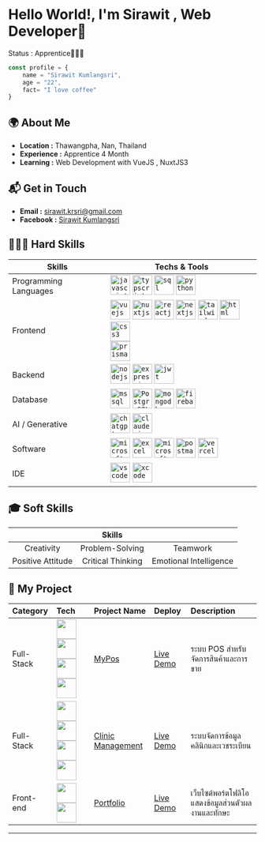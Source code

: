 # Hello World!, I'm Sirawit , Web Developer👋 

Status : Apprentice👨🏻‍💻

```javascript
const profile = {
    name = "Sirawit Kumlangsri",
    age = "22",
    fact= "I love coffee"
}
```


## 🌍 About Me

- **Location :** Thawangpha, Nan, Thailand
- **Experience :** Apprentice 4 Month
- **Learning :** Web Development with VueJS , NuxtJS3



## 📬 Get in Touch

- **Email :** [sirawit.krsri@gmail.com](mailto:sirawit.krsri@gmail.com)
- **Facebook :** [Sirawit Kumlangsri](https://www.facebook.com/sirawit.kumlungsri/)

## 👨🏻‍💻 Hard Skills

| Skills | Techs & Tools |
|--------|---------------|
| Programming Languages | <code>[<img src="https://upload.wikimedia.org/wikipedia/commons/9/99/Unofficial_JavaScript_logo_2.svg" title="JavaScript" alt="javascript" width="40" height="40"/>](https://www.w3schools.com/js/)</code> <code>[<img src="https://upload.wikimedia.org/wikipedia/commons/4/4c/Typescript_logo_2020.svg" title="TypeScript" alt="typscript" width="40" height="40"/>](https://www.typescriptlang.org/)</code>  <code><a href="https://www.w3schools.com/sql/sql_intro.asp"><img src="https://db.cs.uni-tuebingen.de/teaching/ws2223/sql-is-a-programming-language/logo.svg" title="SQL" alt="sql" width="40" height="40"/></a></code> <code><a href="https://www.python.org/"><img src="https://upload.wikimedia.org/wikipedia/commons/c/c3/Python-logo-notext.svg" title="Python" alt="python" width="40" height="40"/></a></code>    |
| Frontend              | <code><a href="https://vuejs.org/"><img src="https://static-00.iconduck.com/assets.00/vue-icon-2048x1766-ntogpmti.png" title="VueJS" alt="vuejs" width="40" height="40"/></a></code> <code><a href="https://nuxt.com/"><img src="https://nuxt.com/assets/design-kit/icon-green.svg" title="NuxtJS" alt="nuxtjs" width="40" height="40"/></a></code> <code><a href="https://react.dev/"><img src="https://upload.wikimedia.org/wikipedia/commons/a/a7/React-icon.svg" title="ReactJS" alt="reactjs" width="40" height="40"/></a></code> <code><a href="https://nextjs.org/"><img src="https://avatars.githubusercontent.com/u/126103961" title="NextJS" alt="nextjs" width="40" height="40"/></a></code> <code><a href="https://tailwindcss.com/"><img src="https://avatars.githubusercontent.com/u/67109815" title="Tailwind CSS" alt="tailwindcss" width="40" height="40"/></a></code>  <code><a href="https://www.w3schools.com/html/"><img src="https://upload.wikimedia.org/wikipedia/commons/6/61/HTML5_logo_and_wordmark.svg" title="HTML" alt="html" width="40" height="40"/></a></code> <code><a href="https://www.w3schools.com/css/"><img src="https://upload.wikimedia.org/wikipedia/commons/d/d5/CSS3_logo_and_wordmark.svg" title="CSS3" alt="css3" width="40" height="40"/></a></code> <br /> <code><a href="https://www.prisma.io/"><img src="https://avatars.githubusercontent.com/u/17219288" title="Prisma" alt="prisma" width="40" height="40"/></a></code> |
| Backend               | <code><a href="https://nodejs.org/en/"><img src="https://avatars.githubusercontent.com/u/9950313" title="NodeJS" alt="nodejs" width="40" height="40"/></a></code> <code><a href="https://expressjs.com/"><img src="https://avatars.githubusercontent.com/u/5658226" title="ExpressJS" alt="expressjs" width="40" height="40"/></a></code> <code><a href="https://jwt.io"><img src="https://github.com/guysuvijak/guysuvijak/assets/114898370/efab7d38-c831-4d59-94ed-69b184f3e481" title="JWT" alt="jwt" width="40" height="40"/></a></code>
| Database              | <code><a href="https://en.wikipedia.org/wiki/Microsoft_SQL_Server"><img src="https://static-00.iconduck.com/assets.00/database-mysql-icon-1849x2048-81vgyimd.png" title="Microsoft SQL Server (MSSQL)" alt="mssql" width="40" height="40"/></a></code> <code><a href="https://www.postgresql.org/"><img src="https://static-00.iconduck.com/assets.00/postgresql-plain-wordmark-icon-2048x2042-up54u54l.png" title="PostgreSQL" alt="PostgreSQL" width="40" height="40"/></a></code> <code><a href="https://www.mongodb.com/"><img src="https://avatars.githubusercontent.com/u/45120" title="MongoDB" alt="mongodb" width="40" height="40"/></a></code> <code><a href="https://firebase.google.com/"><img src="https://avatars.githubusercontent.com/u/1335026" title="Firebase" alt="firebase" width="40" height="40"/></a></code> |
| AI / Generative       | <code><a href="https://openai.com/chatgpt/"><img src="https://upload.wikimedia.org/wikipedia/commons/0/04/ChatGPT_logo.svg" title="ChatGPT" alt="chatgpt" width="40" height="40"/></a></code>  <code><a href="https://claude.ai/"><img src="https://wpforms.com/wp-content/uploads/2024/08/claude-logo.png" title="Claude AI" alt="claudeai" width="40" height="40"/></a></code> |
| Software              | <code><a href="https://www.microsoft.com/en-ww/microsoft-365/word/"><img src="https://upload.wikimedia.org/wikipedia/commons/f/fd/Microsoft_Office_Word_%282019–present%29.svg" title="Microsoft Word" alt="microsoftword" width="40" height="40"/></a></code> <code><a href="https://www.microsoft.com/en-us/microsoft-365/excel/"><img src="https://upload.wikimedia.org/wikipedia/commons/3/34/Microsoft_Office_Excel_%282019–present%29.svg" title="Microsfot Excel" alt="excel" width="40" height="40"/></a></code> <code><a href="https://www.microsoft.com/en/microsoft-365/powerpoint"><img src="https://upload.wikimedia.org/wikipedia/commons/0/0d/Microsoft_Office_PowerPoint_%282019–present%29.svg" title="Microsoft PowerPoint" alt="microsoftpowerpoint" width="40" height="40"/></a></code> <code><a href="https://www.postman.com/"><img src="https://avatars.githubusercontent.com/u/10251060" title="Postman" alt="postman" width="40" height="40"/></a></code> <code><a href="https://vercel.com/"><img src="https://avatars.githubusercontent.com/u/14985020" title="Vercel" alt="vercel" width="40" height="40"/></a></code> |
| IDE                   | <code><a href="https://code.visualstudio.com/"><img src="https://upload.wikimedia.org/wikipedia/commons/9/9a/Visual_Studio_Code_1.35_icon.svg" title="Visual Studio Code (VSCode)" alt="vscode" width="40" height="40"/></a></code> <code><a href="https://developer.apple.com/xcode/"><img src="https://upload.wikimedia.org/wikipedia/commons/thumb/1/1b/Xcode.svg/1280px-Xcode.svg.png" title="Xcode" alt="xcode" width="40" height="40"/></a></code> |

## 🎓 Soft Skills 

|              | Skills             |              |
| :--------: | :----------------: | :--------: |
| Creativity | Problem-Solving  | Teamwork   |
| Positive Attitude | Critical Thinking | Emotional Intelligence |

## 📌 My Project

| Category   | Tech                                                                                                                                                       | Project Name               | Deploy | Description |
| :--------- | :---------------------------------------------------------------------------------------------------------------------------------------------------------- | :------------------------- | :------ | :----------- |
| Full-Stack | <img src="https://upload.wikimedia.org/wikipedia/commons/4/45/NuxtJS_Logo.png" width="40" height="40" /> <img src="https://www.svgrepo.com/show/374118/tailwind.svg" width="40" height="40" /> <img src="https://static-00.iconduck.com/assets.00/postgresql-plain-wordmark-icon-2048x2042-up54u54l.png" width="40" height="40" /> <img src="https://media2.dev.to/dynamic/image/width=320,height=320,fit=cover,gravity=auto,format=auto/https%3A%2F%2Fdev-to-uploads.s3.amazonaws.com%2Fuploads%2Forganization%2Fprofile_image%2F1608%2F0f93b179-76bf-4ee7-a838-e8222fbef062.png" width="40" height="40" /> | [MyPos](https://github.com/sirawitDev/pos1.0.1) | [Live Demo](https://pos101.vercel.app) | ระบบ POS สำหรับจัดการสินค้าและการขาย |
| Full-Stack | <img src="https://upload.wikimedia.org/wikipedia/commons/4/45/NuxtJS_Logo.png" width="40" height="40" /> <img src="https://www.svgrepo.com/show/374118/tailwind.svg" width="40" height="40" /> <img src="https://static-00.iconduck.com/assets.00/postgresql-plain-wordmark-icon-2048x2042-up54u54l.png" width="40" height="40" /> <img src="https://media2.dev.to/dynamic/image/width=320,height=320,fit=cover,gravity=auto,format=auto/https%3A%2F%2Fdev-to-uploads.s3.amazonaws.com%2Fuploads%2Forganization%2Fprofile_image%2F1608%2F0f93b179-76bf-4ee7-a838-e8222fbef062.png" width="40" height="40" /> | [Clinic Management](https://github.com/sirawitDev/Clinic-Management) | [Live Demo](https://nuxtjs-clinic.vercel.app/) | ระบบจัดการข้อมูลคลินิกและเวชระเบียน |
| Front-end | <img src="https://upload.wikimedia.org/wikipedia/commons/4/45/NuxtJS_Logo.png" width="40" height="40" /> <img src="https://www.svgrepo.com/show/374118/tailwind.svg" width="40" height="40" />  | [Portfolio](https://github.com/sirawitDev/Portfolio) | [Live Demo](https://sirawit-kumlangsri.vercel.app/) | เว็บไซต์พอร์ตโฟลิโอ แสดงข้อมูลส่วนตัวผลงานและทักษะ |


---
